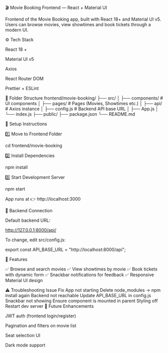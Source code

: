 🎬 Movie Booking Frontend — React + Material UI

Frontend of the Movie Booking app, built with React 18+ and Material UI v5.
Users can browse movies, view showtimes and book tickets through a modern UI.

⚙️ Tech Stack

React 18 +

Material UI v5

Axios

React Router DOM

Prettier + ESLint

📂 Folder Structure
frontend/movie-booking/
├── src/
│   ├── components/       # UI components
│   ├── pages/            # Pages (Movies, Showtimes etc.)
│   ├── api/              # Axios instance
│   ├── config.js         # Backend API base URL
│   ├── App.js
│   └── index.js
├── public/
├── package.json
└── README.md

🧩 Setup Instructions

1️⃣ Move to Frontend Folder

cd frontend/movie-booking


2️⃣ Install Dependencies

npm install


3️⃣ Start Development Server

npm start


App runs at 👉 http://localhost:3000

🔗 Backend Connection

Default backend URL:

http://127.0.0.1:8000/api/


To change, edit src/config.js:

export const API_BASE_URL = "http://localhost:8000/api";

🎯 Features

✅ Browse and search movies
✅ View showtimes by movie
✅ Book tickets with dynamic form
✅ Snackbar notifications for feedback
✅ Responsive Material UI design

⚠️ Troubleshooting
Issue	Fix
App not starting	Delete node_modules → npm install again
Backend not reachable	Update API_BASE_URL in config.js
Snackbar not showing	Ensure component is mounted in parent
Styling off	Restart dev server
🌱 Future Enhancements

JWT auth (frontend login/register)

Pagination and filters on movie list

Seat selection UI

Dark mode support